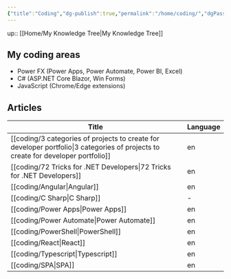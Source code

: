 ```yaml
---
{"title":"Coding","dg-publish":true,"permalink":"/home/coding/","dgPassFrontmatter":true}
---
```


up:: [[Home/My Knowledge Tree\|My Knowledge Tree]]

## My coding areas

- Power FX (Power Apps, Power Automate, Power BI, Excel)
- C# (ASP.NET Core Blazor, Win Forms)
- JavaScript (Chrome/Edge extensions)

## Articles

| Title                                                                                                                                | Language |
| ------------------------------------------------------------------------------------------------------------------------------------ | -------- |
| [[coding/3 categories of projects to create for developer portfolio\|3 categories of projects to create for developer portfolio]] | en       |
| [[coding/72 Tricks for .NET Developers\|72 Tricks for .NET Developers]]                                                           | en       |
| [[coding/Angular\|Angular]]                                                                                                       | en       |
| [[coding/C Sharp\|C Sharp]]                                                                                                       | \-       |
| [[coding/Power Apps\|Power Apps]]                                                                                                 | en       |
| [[coding/Power Automate\|Power Automate]]                                                                                         | en       |
| [[coding/PowerShell\|PowerShell]]                                                                                                 | en       |
| [[coding/React\|React]]                                                                                                           | en       |
| [[coding/Typescript\|Typescript]]                                                                                                 | en       |
| [[coding/SPA\|SPA]]                                                                                                               | en       |


